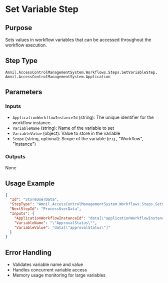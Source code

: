 # Set Variable Step

## Purpose
Sets values in workflow variables that can be accessed throughout the workflow execution.

## Step Type
```
Amnil.AccessControlManagementSystem.Workflows.Steps.SetVariableStep, Amnil.AccessControlManagementSystem.Application
```

## Parameters

### Inputs
- `ApplicationWorkflowInstanceId` (string): The unique identifier for the workflow instance.
- `VariableName` (string): Name of the variable to set
- `VariableValue` (object): Value to store in the variable
- `Scope` (string, optional): Scope of the variable (e.g., "Workflow", "Instance")

### Outputs
None

## Usage Example

```json
{
  "Id": "StoreUserData",
  "StepType": "Amnil.AccessControlManagementSystem.Workflows.Steps.SetVariableStep, Amnil.AccessControlManagementSystem.Application",
  "NextStepId": "ProcessUserData",
  "Inputs": {
    "ApplicationWorkflowInstanceId": "data[\"applicationWorkflowInstanceId\"]",
    "VariableName": "\"ApprovalStatus\"",
    "VariableValue": "data[\"approvalStatus\"]"
  }
}
```

## Error Handling
- Validates variable name and value
- Handles concurrent variable access
- Memory usage monitoring for large variables
